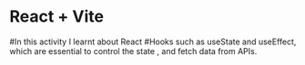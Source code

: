 # React + Vite
#In this activity I learnt about React #Hooks such as useState and useEffect, which are essential to control the state , and fetch data from APIs.

